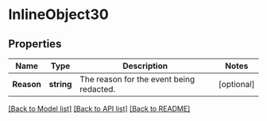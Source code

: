# InlineObject30

## Properties

Name | Type | Description | Notes
------------ | ------------- | ------------- | -------------
**Reason** | **string** | The reason for the event being redacted. | [optional] 

[[Back to Model list]](../README.md#documentation-for-models) [[Back to API list]](../README.md#documentation-for-api-endpoints) [[Back to README]](../README.md)


